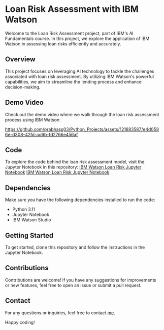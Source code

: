 
# Loan Risk Assessment with IBM Watson

Welcome to the Loan Risk Assessment project, part of IBM's AI Fundamentals course. In this project, we explore the application of IBM Watson in assessing loan risks efficiently and accurately.

## Overview

This project focuses on leveraging AI technology to tackle the challenges associated with loan risk assessment. By utilizing IBM Watson's powerful capabilities, we aim to streamline the lending process and enhance decision-making.

## Demo Video

Check out the demo video where we walk through the loan risk assessment process using IBM Watson:



https://github.com/prabhasg03/Python_Projects/assets/121883587/e4d0586e-d308-42fd-ad6b-fd2766e456af


## Code

To explore the code behind the loan risk assessment model, visit the Jupyter Notebook in this repository:
[IBM Watson Loan Risk Jupyter Notebook](https://github.com/prabhasg03/Python_Projects/blob/IBM-AI-Fundamentals/Loan%20Risk/IBM%20Watson/Loan%20Risk.ipynb)
[IBM Watson Loan Risk Jupyter Notebook](https://github.com/prabhasg03/Python_Projects/blob/IBM-AI-Fundamentals/Loan%20Risk/Loan%20Risk.ipynb)


## Dependencies

Make sure you have the following dependencies installed to run the code:

- Python 3.11
- Jupyter Notebook
- IBM Watson Studio

## Getting Started

To get started, clone this repository and follow the instructions in the Jupyter Notebook.

## Contributions

Contributions are welcome! If you have any suggestions for improvements or new features, feel free to open an issue or submit a pull request.

## Contact

For any questions or inquiries, feel free to contact [me](https://mail.google.com/mail/u/0/#inbox?compose=CllgCKCHVNHNQRJWWnHngLsppdTCDkthBLCMtBZQGWqxkfvDZbhXpmtdXtxTSbwDzXHmlFnqTsV).

Happy coding!
